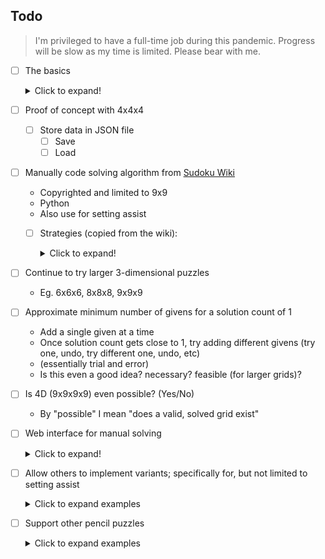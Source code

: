 ## Todo

  > I'm privileged to have a full-time job during this pandemic. Progress will be slow as my time is limited. Please bear with me.

 - [ ] The basics
   <details>
   <summary>Click to expand!</summary>

   - [ ] Data
      - [x] Storage
      - [x] Manipulation
      - [ ] Regions
   - [ ] User interface
      - [ ] Grid
         - [ ] Boundaries
            - [x] Outer-most
            - [x] Between cells
            - [ ] Between boxes (aka regions)
      - [ ] Modes
         - [x] Digit
         - [x] Corner
         - [x] Center
         - [ ] Color
      - [ ] Navigation
         - [x] Enter coordinates
         - [ ] Rotate around
            - [ ] Row
            - [ ] Column
   </details>
 - [ ] Proof of concept with 4x4x4
      - [ ] Store data in JSON file
         - [ ] Save
         - [ ] Load
 - [ ] Manually code solving algorithm from [Sudoku Wiki](https://www.sudokuwiki.org/sudoku.htm)
   - Copyrighted and limited to 9x9
   - Python
   - Also use for setting assist
   - [ ] Strategies (copied from the wiki):
      <details>
      <summary>Click to expand!</summary>
     
      - [ ] 0: Naked Singles
      - [ ] 1: Hidden Singles
      - [ ] 2: Naked Pairs/Triples
      - [ ] 3: Hidden Pairs/Triples
      - [ ] 4: Naked/Hidden Quads
      - [ ] 5: Pointing Pairs
      - [ ] 6: Box/Line Reduction
      - [ ] 7: X-Wing
      - [ ] 8: Simple Colouring
      - [ ] 9: Y-Wing
      - [ ] 10: Swordfish
      - [ ] 11: XYZ Wing
      - [ ] 12: X-Cycles
      - [ ] 13: BUG
      - [ ] 14: XY-Chain
      - [ ] 15: 3D Medusa
      - [ ] 16: Jellyfish
      - [ ] 17: Unique Rectangles
      - [ ] 18: SK Loops
      - [ ] 19: Extended Unique Rect.
      - [ ] 20: Hidden Unique Rect's
      - [ ] 21: WXYZ Wing
      - [ ] 22: Aligned Pair Exclusion
      - [ ] 23: Exocet
      - [ ] 24: Grouped X-Cycles
      - [ ] 25: Empty Rectangles
      - [ ] 26: Finned X-Wing
      - [ ] 27: Finned Swordfish
      - [ ] 28: Altern. Inference Chains
      - [ ] 29: Sue-de-Cog
      - [ ] 30: Digit Forcing Chains
      - [ ] 31: Nishio Forcing Chains
      - [ ] 32: Cell Forcing Chains
      - [ ] 33: Unit Forcing Chains
      - [ ] 34: Almost Locked Sets
      - [ ] 35: Death Blossom
      - [ ] 36: Pattern Overlay Method
      - [ ] 37: Quad Forcing Chains
      - [ ] 38: Bowman's Bingo
     </details>
 - [ ] Continue to try larger 3-dimensional puzzles
   - Eg. 6x6x6, 8x8x8, 9x9x9
 - [ ] Approximate minimum number of givens for a solution count of 1
   - Add a single given at a time
   - Once solution count gets close to 1, try adding different givens (try one, undo, try different one, undo, etc) 
   - (essentially trial and error)
   - Is this even a good idea? necessary? feasible (for larger grids)?
 - [ ] Is 4D (9x9x9x9) even possible? (Yes/No)
   - By "possible" I mean "does a valid, solved grid exist"
 - [ ] Web interface for manual solving
   <details>
   <summary>Click to expand!</summary>

   - This is what I hope and plan to present to Simon and Mark
   - Preferably similar to their web app
   - [ ] With pause button that stops the clock and hides the puzzle; for when you get interrupted
   - [ ] Only view a single 2D puzzle at once (eg, 9x9)
   - [ ] Additional controls for navigating the other dimensions
     - [ ] Coordinates
     - [ ] Translate
     - [ ] Rotate (like [Miegakure](https://miegakure.com), specifically [this clip](https://youtu.be/9yW--eQaA2I?t=43))
   - [ ] Coordinates of currently viewing plane should be shown somewhere on screen
     - Maybe add an option to enable/disable
   - [ ] Add option for coordinate system
     - [ ] Letter/Number
     - [ ] rYcX
   </details>
 - [ ] Allow others to implement variants; specifically for, but not limited to setting assist
   <details>
   <summary>Click to expand examples</summary>

   - Chess
   - Killer
   - Non-consecutive
   - Sandwich
   - Thermo
   </details>
 - [ ] Support other pencil puzzles
   <details>
   <summary>Click to expand examples</summary>

   - Akari
   - Fillomino
   - LITS
   - Pentominous
   - Siltherlink
   - Yajilin
   </details>
